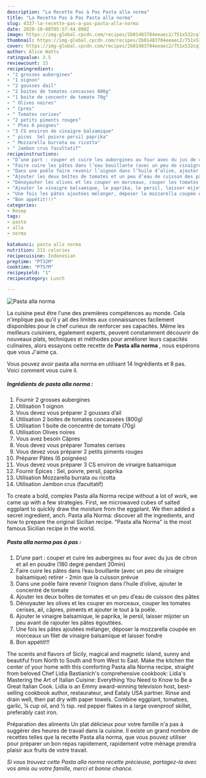 ```yaml
---
description: "La Recette Pas à Pas Pasta alla norma"
title: "La Recette Pas à Pas Pasta alla norma"
slug: 4337-la-recette-pas-a-pas-pasta-alla-norma
date: 2020-10-08T05:57:44.098Z
image: https://img-global.cpcdn.com/recipes/2b01483784eeaec2/751x532cq70/pasta-alla-norma-photo-principale-de-la-recette.jpg
thumbnail: https://img-global.cpcdn.com/recipes/2b01483784eeaec2/751x532cq70/pasta-alla-norma-photo-principale-de-la-recette.jpg
cover: https://img-global.cpcdn.com/recipes/2b01483784eeaec2/751x532cq70/pasta-alla-norma-photo-principale-de-la-recette.jpg
author: Alice Watts
ratingvalue: 3.5
reviewcount: 15
recipeingredient:
- "2 grosses aubergines"
- "1 oignon"
- "2 gousses dail"
- "2 boites de tomates concasses 800g"
- "1 boite de concentr de tomate 70g"
- " Olives noires"
- " Cpres"
- " Tomates cerises"
- "2 petits piments rouges"
- " Ptes 6 poignes"
- "3 CS environ de vinaigre balsamique"
- " pices  Sel poivre persil paprika"
- " Mozzarella burrata ou ricotta"
- " Jambon crus facultatif"
recipeinstructions:
- "D’une part : couper et cuire les aubergines au four avec du jus de citron et ail en poudre (180 degré pendant 20min)"
- "Faire cuire les pâtes dans l’eau bouillante (avec un peu de vinaigre balsamique) retirer - 2min que la cuisson prévue"
- "Dans une poêle faire revenir l’oignon dans l’huile d’olive, ajouter le concentré de tomate"
- "Ajouter les deux boîtes de tomates et un peu d’eau de cuisson des pâtes"
- "Dénoyauter les olives et les couper en morceaux, couper les tomates cerises, ail, câpres, piments et ajouter le tout à la poêle."
- "Ajouter le vinaigre balsamique, le paprika, le persil, laisser mijoter un peu avant de rajouter les pâtes égouttées."
- "Une fois les pâtes ajoutées mélanger, déposer la mozzarella coupée en morceaux un filet de vinaigre balsamique et laisser fondre"
- "Bon appétit!!!"
categories:
- Resep
tags:
- pasta
- alla
- norma

katakunci: pasta alla norma 
nutrition: 211 calories
recipecuisine: Indonesian
preptime: "PT32M"
cooktime: "PT57M"
recipeyield: "1"
recipecategory: Lunch

---
```



![Pasta alla norma](https://img-global.cpcdn.com/recipes/2b01483784eeaec2/751x532cq70/pasta-alla-norma-photo-principale-de-la-recette.jpg)

La cuisine peut être l'une des premières compétences au monde. Cela n'implique pas qu'il y ait des limites aux connaissances facilement disponibles pour le chef curieux de renforcer ses capacités. Même les meilleurs cuisiniers, également experts, peuvent constamment découvrir de nouveaux plats, techniques et méthodes pour améliorer leurs capacités culinaires, alors essayons cette recette de <strong> Pasta alla norma </strong>, nous espérons que vous J'aime ça.

<!--inarticleads1-->

Vous pouvez avoir pasta alla norma en utilisant 14 Ingrédients et 8 pas. Voici comment vous cuire il.

##### Ingrédients de pasta alla norma :

1. Fournir 2 grosses aubergines
1. Utilisation 1 oignon
1. Vous devez vous préparer 2 gousses d’ail
1. Utilisation 2 boites de tomates concassées (800g)
1. Utilisation 1 boite de concentré de tomate (70g)
1. Utilisation  Olives noires
1. Vous avez besoin  Câpres
1. Vous devez vous préparer  Tomates cerises
1. Vous devez vous préparer 2 petits piments rouges
1. Préparer  Pâtes (6 poignées)
1. Vous devez vous préparer 3 CS environ de vinaigre balsamique
1. Fournir  Épices : Sel, poivre, persil, paprika
1. Utilisation  Mozzarella burrata ou ricotta
1. Utilisation  Jambon crus (facultatif)


To create a bold, complex Pasta alla Norma recipe without a lot of work, we came up with a few strategies. First, we microwaved cubes of salted eggplant to quickly draw the moisture from the eggplant. We then added a secret ingredient, anch. Pasta alla Norma: discover all the ingredients, and how to prepare the original Sicilian recipe. &#34;Pasta alla Norma&#34; is the most famous Sicilian recipe in the world. 

<!--inarticleads2-->

##### Pasta alla norma pas à pas :

1. D’une part : couper et cuire les aubergines au four avec du jus de citron et ail en poudre (180 degré pendant 20min)
1. Faire cuire les pâtes dans l’eau bouillante (avec un peu de vinaigre balsamique) retirer - 2min que la cuisson prévue
1. Dans une poêle faire revenir l’oignon dans l’huile d’olive, ajouter le concentré de tomate
1. Ajouter les deux boîtes de tomates et un peu d’eau de cuisson des pâtes
1. Dénoyauter les olives et les couper en morceaux, couper les tomates cerises, ail, câpres, piments et ajouter le tout à la poêle.
1. Ajouter le vinaigre balsamique, le paprika, le persil, laisser mijoter un peu avant de rajouter les pâtes égouttées.
1. Une fois les pâtes ajoutées mélanger, déposer la mozzarella coupée en morceaux un filet de vinaigre balsamique et laisser fondre
1. Bon appétit!!!


The scents and flavors of Sicily, magical and magnetic island, sunny and beautiful from North to South and from West to East. Make the kitchen the center of your home with this comforting Pasta alla Norma recipe, straight from beloved Chef Lidia Bastianich&#39;s comprehensive cookbook: Lidia&#39;s Mastering the Art of Italian Cuisine: Everything You Need to Know to Be a Great Italian Cook. Lidia is an Emmy award-winning television host, best-selling cookbook author, restaurateur, and Eataly USA partner. Rinse and drain well, then pat dry with paper towels. Combine eggplant, tomatoes, garlic, ¼ cup oil, and ½ tsp. red pepper flakes in a large ovenproof skillet, preferably cast iron. 

<!--inarticleads1-->

<p>
Préparation des aliments Un plat délicieux pour votre famille n'a pas à suggérer des heures de travail dans la cuisine. Il existe un grand nombre de recettes telles que la recette Pasta alla norma, que vous pouvez utiliser pour préparer un bon repas rapidement, rapidement votre ménage prendra plaisir aux fruits de votre travail.
</p>

<p>
<i>Si vous trouvez cette Pasta alla norma recette précieuse, partagez-la avec vos amis ou votre famille, merci et bonne chance.</i>
</p>
